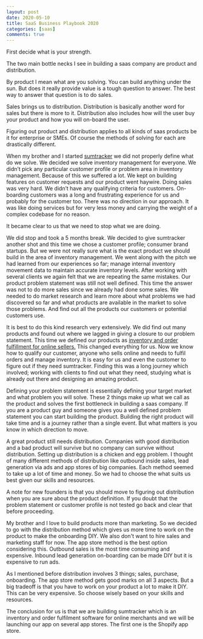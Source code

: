 ```yaml
---
layout: post
date: 2020-05-10
title: SaaS Business Playbook 2020
categories: [saas]
comments: true
---
```


First decide what is your strength.

The two main bottle necks I see in building a saas company are product and distribution.

By product I mean what are you solving. You can build anything under the sun. But does it really provide value is a tough question to answer. The best way to answer that question is to do sales.

<!--more-->

Sales brings us to distribution. Distribution is basically another word for sales but there is more to it. Distribution also includes how will the user buy your product and how you will on-board the user.

Figuring out product and distribution applies to all kinds of saas products be it for enterprise or SMEs. Of course the methods of solving for each are drastically different.

When my brother and I started [sumtracker](https://sumtracker.com) we did not properly define what do we solve. We decided we solve inventory management for everyone. We didn’t pick any particular customer profile or problem area in inventory management. Because of this we suffered a lot. We kept on building features on customer requests and our product went haywire. Doing sales was very hard. We didn’t have any qualifying criteria for customers. On-boarding customers was a long and frustrating experience for us and probably for the customer too. There was no direction in our approach. It was like doing services but for very less money and carrying the weight of a complex codebase for no reason.

It became clear to us that we need to stop what we are doing.

We did stop and took a 5 months break. We decided to give sumtracker another shot and this time we chose a customer profile; consumer brand startups. But we were not really sure what is the exact product we should build in the area of inventory management. We went along with the pitch we had learned from our experiences so far; manage internal inventory movement data to maintain accurate inventory levels. After working with several clients we again felt that we are repeating the same mistakes. Our product problem statement was still not well defined. This time the answer was not to do more sales since we already had done some sales. We needed to do market research and learn more about what problems we had discovered so far and what products are available in the market to solve those problems. And find out all the products our customers or potential customers use.

It is best to do this kind research very extensively. We did find out many products and found out where we lagged in giving a closure to our problem statement. This time we defined our products as [<u>inventory and order fulfillment for online sellers</u>](https://sumtracker.com)[.](https://sumtracker.com) This changed everything for us. Now we know how to qualify our customer, anyone who sells online and needs to fulfil orders and manage inventory. It is easy for us and even the customer to figure out if they need sumtracker. Finding this was a long journey which involved; working with clients to find out what they need, studying what is already out there and designing an amazing product.

Defining your problem statement is essentially defining your target market and what problem you will solve. These 2 things make up what we call as the product and solves the first bottleneck in building a saas company. If you are a product guy and someone gives you a well defined problem statement you can start building the product. Building the right product will take time and is a journey rather than a single event. But what matters is you know in which direction to move.

A great product still needs distribution. Companies with good distribution and a bad product will survive but no company can survive without distribution. Setting up distribution is a chicken and egg problem. I thought of many different methods of distribution like outbound inside sales, lead generation via ads and app stores of big companies. Each method seemed to take up a lot of time and money. So we had to choose the what suits us best given our skills and resources.

A note for new founders is that you should move to figuring out distribution when you are sure about the product definition. If you doubt that the problem statement or customer profile is not tested go back and clear that before proceeding.

My brother and I love to build products more than marketing. So we decided to go with the distribution method which gives us more time to work on the product to make the onboarding DIY. We also don't want to hire sales and marketing staff for now. The app store method is the best option considering this. Outbound sales is the most time consuming and expensive. Inbound lead generation on-boarding can be made DIY but it is expensive to run ads.

As I mentioned before distribution involves 3 things; sales, purchase, onboarding. The app store method gets good marks on all 3 aspects. But a big tradeoff is that you have to work on your product a lot to make it DIY. This can be very expensive. So choose wisely based on your skills and resources.

The conclusion for us is that we are building sumtracker which is an inventory and order fulfilment software for online merchants and we will be launching our app on several app stores. The first one is the Shopify app store.


